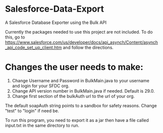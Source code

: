 # Salesforce-Data-Export
A Salesforce Database Exporter using the Bulk API

Currently the packages needed to use this project are not included. To do this, go to https://www.salesforce.com/us/developer/docs/api_asynch/Content/asynch_api_code_set_up_client.htm and follow the directions.

# Changes the user needs to make:
  1. Change Username and Password in BulkMain.java to your username and login for your SFDC org.
  2. Change API version number in BulkMain.java if needed. Default is 29.0.
  3. Change first section of the bulkAuth url to the url of your org.

The default soapAuth string points to a sandbox for safety reasons. Change "test" to "login" if need be.
  
To run this program, you need to export it as a jar then have a file called input.txt in the same directory to run.
